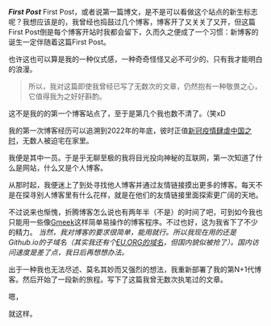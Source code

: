 **_First Post_**
First Post，或者说第一篇博文，是不是可以看做这个站点的新生标志呢？我想应该是的，我曾经也捣鼓过几个博客，博客开了又关关了又开，但这篇First Post倒是每个博客开站时我都会留下，久而久之便成了一个习惯：新博客的诞生一定伴随着这篇First Post。

也许这也可以算是我的一种仪式感，一种奇奇怪怪又必不可少的、只有我才能明白的浪漫。

> 所以，我对这篇即使我曾经已写了无数次的文章，仍然抱有一种敬畏之心，它值得我为之好好斟酌。

这不是我的的第一个博客站点了，至于是第几个我也数不清了。（笑xD

我的第一次博客经历可以追溯到2022年的年底，彼时正值[新冠疫情肆虐中国之时](https://zh.wikipedia.org/zh-hans/2019%E5%86%A0%E7%8A%B6%E7%97%85%E6%AF%92%E7%97%85%E7%96%AB%E6%83%85?wprov=sfla1)，无数人被迫宅在家里。

我便是其中一员。于是乎无聊至极的我将目光投向神秘的互联网，第一次知道了什么是网站，什么又是个人博客。

从那时起，我便迷上了到处寻找他人博客并通过友情链接摸出更多的博客。每天不是在探寻别人博客里有什么花样，就是在他们的友情链接里面探索更广阔的天地。

不过说来也惭愧，折腾博客怎么说也有两年半（不是）的时间了吧，可到如今我也只能用一些像[Gmeek](
https://meekdai.com/Gmeek.html)这样简单易操作的博客程序。不过也好，这为我省下了不少的精力。
_当然，我对博客的要求很简单，能用就行。所以我现在用的还是Github.io的子域名（其实我还有个[EU.ORG的域名](https://nic.eu.org/)，但国内貌似被抢了）。国内访问速度是差了点，我日后再想想办法。_

出于一种我也无法尽述、莫名其妙而又强烈的想法，我重新部署了我的第N+1代博客。然后开始了一段新的旅程。写下了这篇我曾无数次执笔过的文章。

嗯，

就这样。



